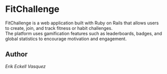 # FitChallenge

FitChallenge is a web application built with Ruby on Rails that allows users to create, join, and track fitness or habit challenges.  
The platform uses gamification features such as leaderboards, badges, and global statistics to encourage motivation and engagement.  

## Author
*Erik Eckell Vasquez*

